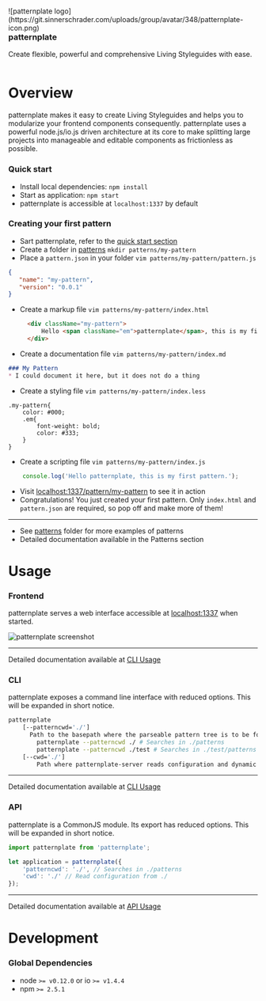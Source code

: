 <div style="margin-bottom: 30px">
<div style="float: left; margin-right: 15px">
![patternplate logo](https://git.sinnerschrader.com/uploads/group/avatar/348/patternplate-icon.png)
</div>

### patternplate
Create flexible, powerful and comprehensive Living Styleguides with ease.
<div style="clear:both;"></div>
</div>

# Overview

patternplate makes it easy to create Living Styleguides and helps you to modularize your frontend components consequently. patternplate uses a powerful node.js/io.js driven architecture at its core  to make splitting large projects into manageable and editable components as frictionless as possible.

### Quick start
* Install local dependencies: `npm install`
* Start as application: `npm start`
* patternplate is accessible at `localhost:1337` by default

### Creating your first pattern
* Sart patternplate, refer to the [quick start section](#quick-start)
* Create a folder in [patterns](./patterns/) `mkdir patterns/my-pattern`
* Place a `pattern.json` in your folder `vim patterns/my-pattern/pattern.js`
 ```json
 {
	"name": "my-pattern",
	"version": "0.0.1"
 }
 ```
* Create a markup file `vim patterns/my-pattern/index.html`
  ```html
	<div className="my-pattern">
		Hello <span className="em">patternplate</span>, this is my first pattern.
	</div>
	```
* Create a documentation file `vim patterns/my-pattern/index.md`
 ```markdown
 ### My Pattern
 * I could document it here, but it does not do a thing
 ```
* Create a styling file `vim patterns/my-pattern/index.less`
```less
.my-pattern{
	color: #000;
	.em{
		font-weight: bold;
		color: #333;
	}
}
```
* Create a scripting file `vim patterns/my-pattern/index.js`
```js
	console.log('Hello patternplate, this is my first pattern.');
```
* Visit [localhost:1337/pattern/my-pattern](http://localhost:1337/pattern/my-pattern) to see it in action
* Congratulations! You just created your first pattern. Only `index.html` and `pattern.json` are required, so pop off and make more of them!
---
* See [patterns](./patterns/) folder for more examples of patterns
* Detailed documentation available in the Patterns section

# Usage
### Frontend
patternplate serves a web interface accessible at [localhost:1337](http://localhost:1337/) when started.

![patternplate screenshot](http://i.imgur.com/l7HzYo3.jpg?1)

---
Detailed documentation available at [CLI Usage](./documentation/usage/cli.md)

### CLI
patternplate exposes a command line interface with reduced options. This will be expanded in short notice.
```bash
patternplate
	[--patterncwd='./']
	  Path to the basepath where the parseable pattern tree is to be found
		patternplate --patterncwd ./ # Searches in ./patterns
		patternplate --patterncwd ./test # Searches in ./test/patterns
	[--cwd='./']
		Path where patternplate-server reads configuration and dynamic applicaton parts
```
---
Detailed documentation available at [CLI Usage](./documentation/usage/cli.md)

### API
patternplate is a CommonJS module. Its export has reduced options. This will be expanded in short notice.
```javascript
import patternplate from 'patternplate';

let application = patternplate({
	'patterncwd': './', // Searches in ./patterns
	'cwd': './' // Read configuration from ./
});
```
---
Detailed documentation available at [API Usage](./documentation/usage/api.md)
# Development

### Global Dependencies
* node `>= v0.12.0` or io `>= v1.4.4`
* npm `>= 2.5.1`
